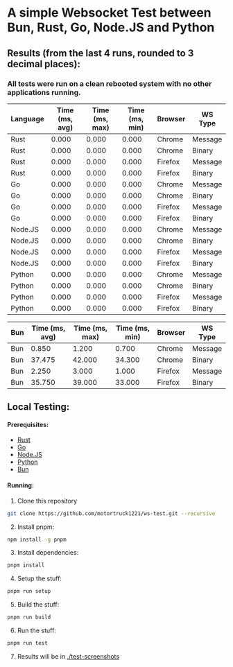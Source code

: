 # A simple Websocket Test between Bun, Rust, Go, Node.JS and Python


## Results (from the last 4 runs, rounded to 3 decimal places):

### All tests were run on a clean rebooted system with no other applications running.

| Language | Time (ms, avg) | Time (ms, max) | Time (ms, min) | Browser | WS Type |
|----------|-----------------|----------------|----------------|---------|---------|
| Rust     | 0.000           | 0.000          | 0.000          | Chrome  | Message |
| Rust     | 0.000           | 0.000          | 0.000          | Chrome  | Binary  |
| Rust     | 0.000           | 0.000          | 0.000          | Firefox | Message |
| Rust     | 0.000           | 0.000          | 0.000          | Firefox | Binary  |
| Go       | 0.000           | 0.000          | 0.000          | Chrome  | Message |
| Go       | 0.000           | 0.000          | 0.000          | Chrome  | Binary  |
| Go       | 0.000           | 0.000          | 0.000          | Firefox | Message |
| Go       | 0.000           | 0.000          | 0.000          | Firefox | Binary  |
| Node.JS  | 0.000           | 0.000          | 0.000          | Chrome  | Message |
| Node.JS  | 0.000           | 0.000          | 0.000          | Chrome  | Binary  |
| Node.JS  | 0.000           | 0.000          | 0.000          | Firefox | Message |
| Node.JS  | 0.000           | 0.000          | 0.000          | Firefox | Binary  |
| Python   | 0.000           | 0.000          | 0.000          | Chrome  | Message |
| Python   | 0.000           | 0.000          | 0.000          | Chrome  | Binary  |
| Python   | 0.000           | 0.000          | 0.000          | Firefox | Message |
| Python   | 0.000           | 0.000          | 0.000          | Firefox | Binary  |

| Bun      | Time (ms, avg) | Time (ms, max)  | Time (ms, min)  | Browser  | WS Type |
|----------|-----------------|----------------|----------------|---------|---------|
| Bun      | 0.850           | 1.200          | 0.700          | Chrome  | Message |
| Bun      | 37.475          | 42.000         | 34.300         | Chrome  | Binary  |
| Bun      | 2.250           | 3.000          | 1.000          | Firefox | Message |
| Bun      | 35.750          | 39.000         | 33.000         | Firefox | Binary  |



## Local Testing:

#### Prerequisites:

- [Rust](https://www.rust-lang.org/tools/install)
- [Go](https://golang.org/doc/install)
- [Node.JS](https://nodejs.org/en/download/)
- [Python](https://www.python.org/downloads/)
- [Bun](https://bun.sh)

#### Running:

1. Clone this repository
```bash
git clone https://github.com/motortruck1221/ws-test.git --recursive
```
2. Install pnpm:
```bash
npm install -g pnpm
```
3. Install dependencies:
```bash
pnpm install
```
4. Setup the stuff:
```bash
pnpm run setup
```
5. Build the stuff:
```bash
pnpm run build
```
6. Run the stuff:
```bash
pnpm run test
```
7. Results will be in [./test-screenshots](./test-screenshots/)

